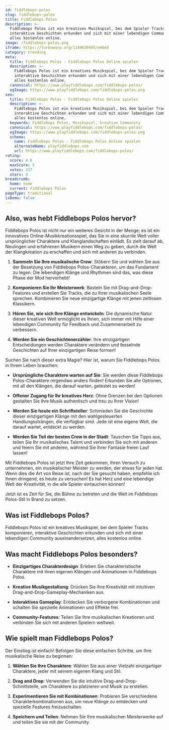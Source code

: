 ```yaml
---
id: fiddlebops-polos
slug: fiddlebops-polos
title: Fiddlebops Polos
description: >-
  Fiddlebops Polos ist ein kreatives Musikspiel, bei dem Spieler Tracks komponieren,
  interaktive Geschichten erkunden und sich mit einer lebendigen Community auseinandersetzen,
  alles kostenlos online.
image: /fiddlebops-polos.png
iframe: https://turbowarp.org/1149630445/embed
category: trending
meta:
  title: Fiddlebops Polos - Fiddlebops Polos Online spielen
  description: >-
    Fiddlebops Polos ist ein kreatives Musikspiel, bei dem Spieler Tracks komponieren,
    interaktive Geschichten erkunden und sich mit einer lebendigen Community auseinandersetzen,
    alles kostenlos online.
  canonical: https://www.playfiddlebops.com/fiddlebops-polos/
  ogImage: https://www.playfiddlebops.com/fiddlebops-polos.png
seo:
  title: Fiddlebops Polos - Fiddlebops Polos Online spielen
  description: >-
    Fiddlebops Polos ist ein kreatives Musikspiel, bei dem Spieler Tracks komponieren,
    interaktive Geschichten erkunden und sich mit einer lebendigen Community auseinandersetzen,
    alles kostenlos online.
  keywords: Fiddlebops Polos, Musikspiel, kreative Community
  canonical: https://www.playfiddlebops.com/fiddlebops-polos/
  ogImage: https://www.playfiddlebops.com/fiddlebops-polos.png
  schema:
    name: Fiddlebops Polos - Fiddlebops Polos Online spielen
    alternateName: playfiddlebops.com
    url: https://www.playfiddlebops.com/fiddlebops-polos/
rating:
  score: 4.6
  maxScore: 5
  votes: 217
  stars: 4
breadcrumb:
  home: home
  current: Fiddlebops Polos
pageType: traditional
isDemo: false
---
```


## Also, was hebt Fiddlebops Polos hervor?

Fiddlebops Polos ist nicht nur ein weiteres Gesicht in der Menge; es ist ein innovatives Online-Musikkreationsspiel, das Sie in eine skurrile Welt voller ursprünglicher Charaktere und Klanglandschaften einlädt. Es zielt darauf ab, Neulingen und erfahrenen Musikern einen Weg zu geben, durch die Welt der Klangkreation zu erschaffen und sich mit anderen zu verbinden.

1. **Sammeln Sie Ihre musikalische Crew**: Stöbern Sie und wählen Sie aus der Besetzung von Fiddlebops Polos-Charakteren, um das Fundament zu legen. Die lebendigen Klänge und Rhythmen sind das, was diese Phase der Mod hervorhebt!

1. **Komponieren Sie Ihr Meisterwerk**: Basteln Sie mit Drag-and-Drop-Features und erstellen Sie Tracks, die zu Ihrer musikalischen Seele sprechen. Kombinieren Sie neue einzigartige Klänge mit jenen zeitlosen Klassikern.

1. **Hören Sie, wie sich Ihre Klänge entwickeln**: Die dynamische Natur dieser kreativen Welt ermöglicht es Ihnen, sich immer mit Hilfe einer lebendigen Community für Feedback und Zusammenarbeit zu verbessern.

1. **Werden Sie ein Geschichtenerzähler**: Ihre einzigartigen Entscheidungen werden Charaktere verändern und fesselnde Geschichten auf Ihrer einzigartigen Reise formen!

Suchen Sie nach dieser extra Magie? Hier ist, warum Sie Fiddlebops Polos in Ihrem Leben brauchen:

- **Ursprüngliche Charaktere warten auf Sie**: Sie werden diese Fiddlebops Polos-Charaktere nirgendwo anders finden! Erkunden Sie alle Optionen, mit all den Klängen, die darauf warten, getestet zu werden!

- **Offener Zugang für Ihr kreatives Herz**: Ohne Grenzen bei den Optionen gestalten Sie Ihre Musik authentisch und treu zu Ihrer Vision!

- **Werden Sie heute ein Schriftsteller**: Schmieden Sie die Geschichte dieser einzigartigen Klänge mit den wahlgesteuerten Handlungssträngen, die verfügbar sind. Jede ist eine eigene Welt, die darauf wartet, entdeckt zu werden.

- **Werden Sie Teil der besten Crew in der Stadt**: Tauschen Sie Tipps aus, teilen Sie Ihr musikalisches Talent und verbinden Sie sich mit anderen und feiern Sie mit anderen, während Sie Ihrer Fantasie freien Lauf lassen!

Mit Fiddlebops Polos ist jetzt Ihre Zeit gekommen, Ihren Versuch zu unternehmen, ein musikalischer Meister zu werden, der etwas für jeden hat. Wenn dies die Art von Reise ist, nach der Sie gesucht haben, empfehle ich Ihnen dringend, es heute zu versuchen! Es hat Herz und eine lebendige Welt der Kreativität, in die alle Spieler eintauchen können!

Jetzt ist es Zeit für Sie, die Bühne zu betreten und die Welt im Fiddlebops Polos-Stil in Brand zu setzen.

## Was ist Fiddlebops Polos?

Fiddlebops Polos ist ein kreatives Musikspiel, bei dem Spieler Tracks komponieren, interaktive Geschichten erkunden und sich mit einer lebendigen Community auseinandersetzen, alles kostenlos online.

## Was macht Fiddlebops Polos besonders?

- **Einzigartiges Charakterdesign**: Erleben Sie charakteristische Charaktere mit ihren eigenen Klängen und Animationen in Fiddlebops Polos.

- **Kreative Musikgestaltung**: Drücken Sie Ihre Kreativität mit intuitiven Drag-and-Drop-Gameplay-Mechaniken aus.

- **Interaktives Gameplay**: Entdecken Sie verborgene Kombinationen und schalten Sie spezielle Animationen und Effekte frei.

- **Community-Features**: Teilen Sie Ihre musikalischen Kreationen und verbinden Sie sich mit anderen Spielern weltweit.

## Wie spielt man Fiddlebops Polos?

Der Einstieg ist einfach! Befolgen Sie diese einfachen Schritte, um Ihre musikalische Reise zu beginnen:

1. **Wählen Sie Ihre Charaktere**: Wählen Sie aus einer Vielzahl einzigartiger Charaktere, jeder mit seinem eigenen Klang und Stil.

1. **Drag and Drop**: Verwenden Sie die intuitive Drag-and-Drop-Schnittstelle, um Charaktere zu platzieren und Musik zu erstellen.

1. **Experimentieren Sie mit Kombinationen**: Probieren Sie verschiedene Charakterkombinationen aus, um neue Klänge zu entdecken und spezielle Features freizuschalten.

1. **Speichern und Teilen**: Nehmen Sie Ihre musikalischen Meisterwerke auf und teilen Sie sie mit der Community.